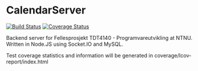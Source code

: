 # CalendarServer
[![Build Status](https://travis-ci.org/ph3b/CalendarServer.svg?branch=master)](https://travis-ci.org/ph3b/CalendarServer)
[![Coverage Status](https://coveralls.io/repos/ph3b/CalendarServer/badge.svg?branch=master)](https://coveralls.io/r/ph3b/CalendarServer?branch=master)

Backend server for Fellesprosjekt TDT4140 - Programvareutvikling at NTNU.
Written in Node.JS using Socket.IO and MySQL.


Test coverage statistics and information will be generated in coverage/lcov-report/index.html

